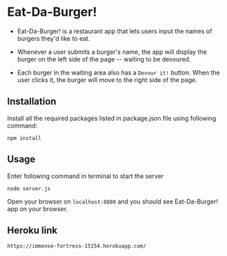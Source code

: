 # Eat-Da-Burger!

* Eat-Da-Burger! is a restaurant app that lets users input the names of burgers they'd like to eat.

* Whenever a user submits a burger's name, the app will display the burger on the left side of the page -- waiting to be devoured.

* Each burger in the waiting area also has a `Devour it!` button. When the user clicks it, the burger will move to the right side of the page.

## Installation
Install all the required packages listed in package.json file using following command:
```
npm install
```

## Usage
Enter following command in terminal to start the server
```
node server.js
```

Open your browser on ```localhost:8080``` and you should see Eat-Da-Burger! app on your browser.

## Heroku link
```
https://immense-fortress-15154.herokuapp.com/ 
```